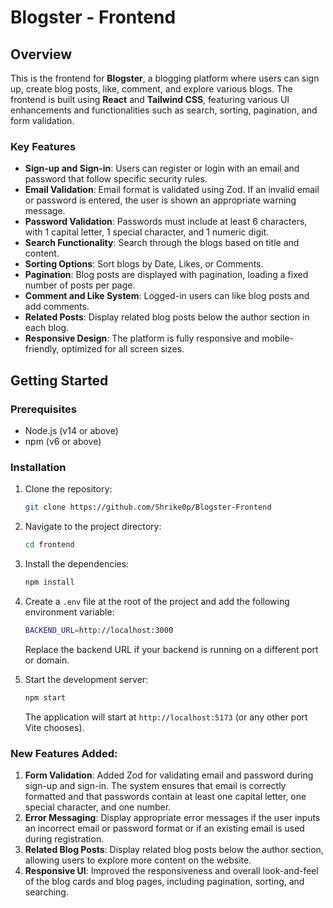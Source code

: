 
# Blogster - Frontend

## Overview

This is the frontend for **Blogster**, a blogging platform where users can sign up, create blog posts, like, comment, and explore various blogs. The frontend is built using **React** and **Tailwind CSS**, featuring various UI enhancements and functionalities such as search, sorting, pagination, and form validation.

### Key Features

-   **Sign-up and Sign-in**: Users can register or login with an email and password that follow specific security rules.
-   **Email Validation**: Email format is validated using Zod. If an invalid email or password is entered, the user is shown an appropriate warning message.
-   **Password Validation**: Passwords must include at least 6 characters, with 1 capital letter, 1 special character, and 1 numeric digit.
-   **Search Functionality**: Search through the blogs based on title and content.
-   **Sorting Options**: Sort blogs by Date, Likes, or Comments.
-   **Pagination**: Blog posts are displayed with pagination, loading a fixed number of posts per page.
-   **Comment and Like System**: Logged-in users can like blog posts and add comments.
-   **Related Posts**: Display related blog posts below the author section in each blog.
-   **Responsive Design**: The platform is fully responsive and mobile-friendly, optimized for all screen sizes.

## Getting Started

### Prerequisites

-   Node.js (v14 or above)
-   npm (v6 or above)

### Installation

1.  Clone the repository:
    ```bash
    git clone https://github.com/Shrike0p/Blogster-Frontend
    ``` 
    
3.  Navigate to the project directory:
    
    ```bash
    cd frontend
    ```
    
4.  Install the dependencies:
    
    ```bash
    npm install
    ``` 
    
5.  Create a `.env` file at the root of the project and add the following environment variable:
    
    ```bash
    BACKEND_URL=http://localhost:3000
    ``` 
    
    Replace the backend URL if your backend is running on a different port or domain.
    
6.  Start the development server:
    
    ```bash
    npm start
    ``` 
    
    The application will start at `http://localhost:5173` (or any other port Vite chooses).
    

### New Features Added:

1.  **Form Validation**: Added Zod for validating email and password during sign-up and sign-in. The system ensures that email is correctly formatted and that passwords contain at least one capital letter, one special character, and one number.
2.  **Error Messaging**: Display appropriate error messages if the user inputs an incorrect email or password format or if an existing email is used during registration.
3.  **Related Blog Posts**: Display related blog posts below the author section, allowing users to explore more content on the website.
4.  **Responsive UI**: Improved the responsiveness and overall look-and-feel of the blog cards and blog pages, including pagination, sorting, and searching.
